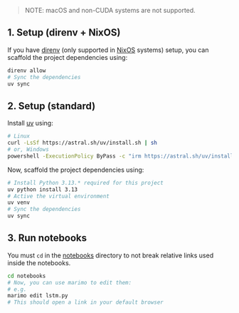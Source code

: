 > NOTE: macOS and non-CUDA systems are not supported.

## 1. Setup (direnv + NixOS)

If you have [direnv](https://direnv.net) (only supported in
[NixOS](https://nixos.org) systems) setup, you can scaffold the project
dependencies using:

```sh
direnv allow
# Sync the dependencies
uv sync
```

## 2. Setup (standard)

Install [uv](https://docs.astral.sh/uv) using:

```sh
# Linux
curl -LsSf https://astral.sh/uv/install.sh | sh
# or, Windows
powershell -ExecutionPolicy ByPass -c "irm https://astral.sh/uv/install.ps1 | iex"
```

Now, scaffold the project dependencies using:

```sh
# Install Python 3.13.* required for this project
uv python install 3.13
# Active the virtual environment
uv venv
# Sync the dependencies
uv sync
```

## 3. Run notebooks

You must `cd` in the [notebooks](/notebooks) directory to not break relative
links used inside the notebooks.

```sh
cd notebooks
# Now, you can use marimo to edit them:
# e.g.
marimo edit lstm.py
# This should open a link in your default browser
```
